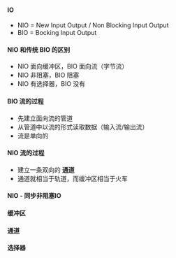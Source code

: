 #### IO
 - NIO = New Input Output / Non Blocking Input Output
 - BIO = Bocking Input Output

#### NIO 和传统 BIO 的区别
 - NIO 面向缓冲区，BIO 面向流（字节流）
 - NIO 非阻塞，BIO 阻塞
 - NIO 有选择器，BIO 没有
 
#### BIO 流的过程
 - 先建立面向流的管道
 - 从管道中以流的形式读取数据（输入流/输出流）
 - 流是单向的
 
#### NIO 流的过程
 - 建立一条双向的 **通道**
 - 通道就相当于轨道，而缓冲区相当于火车

#### NIO - 同步非阻塞IO

#### 缓冲区

#### 通道

#### 选择器
